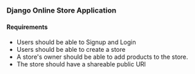 ### Django Online Store Application

#### Requirements
- Users should be able to Signup and Login
- Users should be able to create a store
- A store's owner should be able to add products to the store.
- The store should have a shareable public URl